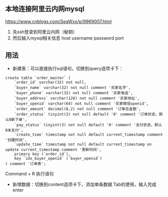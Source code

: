 ## 本地连接阿里云内网mysql
https://www.cnblogs.com/SeaWxx/p/9969007.html
1. 先ssh登录到阿里云内网（秘钥）
2. 然后输入mysql相关信息 host username password port

## 用法
* 新建表：可以直接执行sql语句，切换到query选项卡下：
```
create table `order_master` (
	`order_id` varchar(32) not null,
	`buyer_name` varchar(32) not null comment '买家名字',
	`buyer_phone` varchar(32) not null comment '买家电话',
	`buyer_address` varchar(128) not null comment '买家地址',
	`buyer_openid` varchar(64) not null comment '买家微信openid',
	`order_amount` decimal(8,2) not null comment '订单总金额',
	`order_status` tinyint(3) not null default '0' comment '订单状态，默认0新下单',
	`pay_status` tinyint(3) not null default '0' comment '支付状态，默认0未支付',
	`create_time` timestamp not null default current_timestamp comment '创建时间',
	`update_time` timestamp not null default current_timestamp on update current_timestamp comment '更新时间',
	primary key (`order_id`),
	key `idx_buyer_openid` (`buyer_openid`)
) comment '订单表';
```
Command + R 执行语句

* 新增数据：切换到content选项卡下，添加单条数据 Tab的使用，输入完成enter